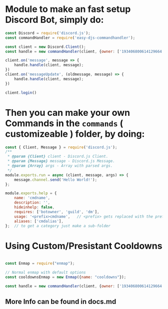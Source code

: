 # Module to make an fast setup Discord Bot, simply do:

```js
const Discord = require('discord.js');
const commandHandler = require('easy-djs-commandhandler');

const client = new Discord.Client();
const handle = new commandHandler(client, {owner: ['193406800614129664']});

client.on('message', message => {
    handle.handle(client, message);
})
client.on('messageUpdate', (oldmessage, message) => {
    handle.handle(client, message);
})

client.login()
```

# Then you can make your own Commands in the `commands` ( customizeable ) folder, by doing:
```js
const { Client, Message } = require('discord.js');
/**
 * @param {Client} client - Discord.js Client.
 * @param {Message} message - Discord.js Message.
 * @param {Array} args - Array with parsed args.
 */
module.exports.run = async (client, message, args) => {
	message.channel.send('Hello World!');
};

module.exports.help = {
	name: 'cmdname',
	description: '',
    hideinhelp: false,
    requires: ['botowner', 'guild', 'dm'],
	usage: '<prefix>cmdname',   // <prefix> gets replaced with the prefix
	aliases: ['cmdalias'],
};  // to get a category just make a sub-folder
```


# Using Custom/Presistant Cooldowns

```js

const Enmap = require("enmap");

// Normal enmap with default options
const cooldownsEnmap = new Enmap({name: "cooldowns"});

const handle = new commandHandler(client, {owner: ['193406800614129664'], cooldowns: cooldownsEnmap});

```

## More Info can be found in docs.md